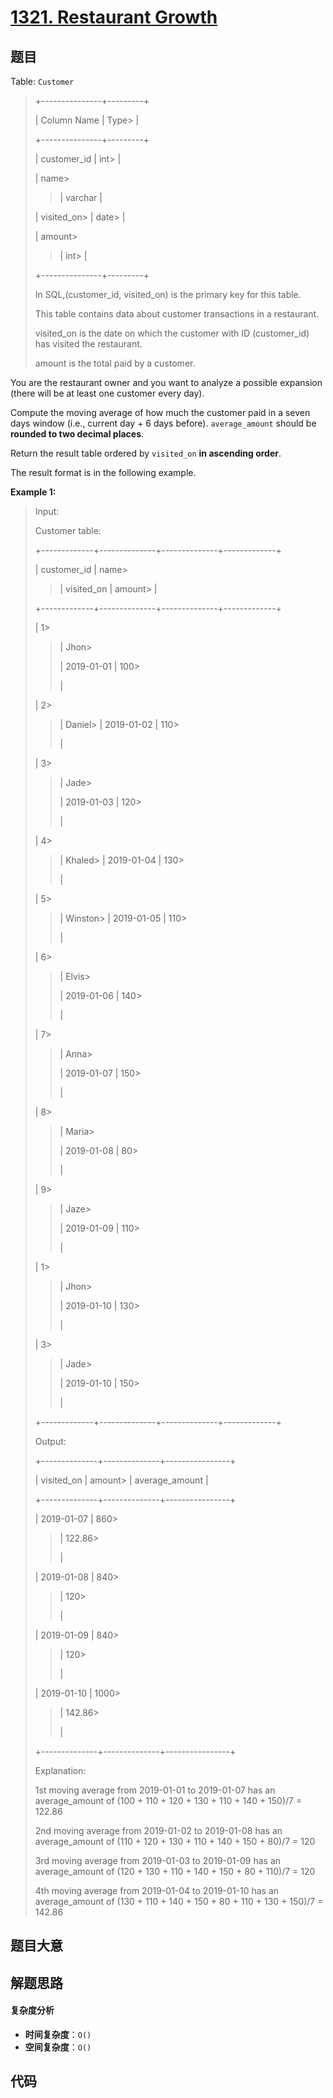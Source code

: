 # [1321. Restaurant Growth](https://leetcode.com/problems/restaurant-growth/)

## 题目

Table: `Customer`

> +---------------+---------+
>
> | Column Name | Type>
> |
>
> +---------------+---------+
>
> | customer_id | int>
> |
>
> | name>
>
> > | varchar |
>
> | visited_on>
> | date>
> |
>
> | amount>
>
> > | int>
> > |
>
> +---------------+---------+
>
> In SQL,(customer_id, visited_on) is the primary key for this table.
>
> This table contains data about customer transactions in a restaurant.
>
> visited_on is the date on which the customer with ID (customer_id) has visited the restaurant.
>
> amount is the total paid by a customer.

You are the restaurant owner and you want to analyze a possible expansion
(there will be at least one customer every day).

Compute the moving average of how much the customer paid in a seven days
window (i.e., current day + 6 days before). `average_amount` should be
**rounded to two decimal places**.

Return the result table ordered by `visited_on` **in ascending order**.

The result format is in the following example.

**Example 1:**

> Input:
>
> Customer table:
>
> +-------------+--------------+--------------+-------------+
>
> | customer_id | name>
>
> > | visited_on | amount>
> > |
>
> +-------------+--------------+--------------+-------------+
>
> | 1>
>
> > | Jhon>
> >
> > | 2019-01-01 | 100>
> >
> > |
>
> | 2>
>
> > | Daniel>
> > | 2019-01-02 | 110>
> >
> > |
>
> | 3>
>
> > | Jade>
> >
> > | 2019-01-03 | 120>
> >
> > |
>
> | 4>
>
> > | Khaled>
> > | 2019-01-04 | 130>
> >
> > |
>
> | 5>
>
> > | Winston>
> > | 2019-01-05 | 110>
> >
> > |
>
> | 6>
>
> > | Elvis>
> >
> > | 2019-01-06 | 140>
> >
> > |
>
> | 7>
>
> > | Anna>
> >
> > | 2019-01-07 | 150>
> >
> > |
>
> | 8>
>
> > | Maria>
> >
> > | 2019-01-08 | 80>
> >
> > |
>
> | 9>
>
> > | Jaze>
> >
> > | 2019-01-09 | 110>
> >
> > |
>
> | 1>
>
> > | Jhon>
> >
> > | 2019-01-10 | 130>
> >
> > |
>
> | 3>
>
> > | Jade>
> >
> > | 2019-01-10 | 150>
> >
> > |
>
> +-------------+--------------+--------------+-------------+
>
> Output:
>
> +--------------+--------------+----------------+
>
> | visited_on | amount>
> | average_amount |
>
> +--------------+--------------+----------------+
>
> | 2019-01-07 | 860>
>
> > | 122.86>
> >
> > |
>
> | 2019-01-08 | 840>
>
> > | 120>
> >
> > |
>
> | 2019-01-09 | 840>
>
> > | 120>
> >
> > |
>
> | 2019-01-10 | 1000>
>
> > | 142.86>
> >
> > |
>
> +--------------+--------------+----------------+
>
> Explanation:
>
> 1st moving average from 2019-01-01 to 2019-01-07 has an average_amount of (100 + 110 + 120 + 130 + 110 + 140 + 150)/7 = 122.86
>
> 2nd moving average from 2019-01-02 to 2019-01-08 has an average_amount of (110 + 120 + 130 + 110 + 140 + 150 + 80)/7 = 120
>
> 3rd moving average from 2019-01-03 to 2019-01-09 has an average_amount of (120 + 130 + 110 + 140 + 150 + 80 + 110)/7 = 120
>
> 4th moving average from 2019-01-04 to 2019-01-10 has an average_amount of (130 + 110 + 140 + 150 + 80 + 110 + 130 + 150)/7 = 142.86

## 题目大意

## 解题思路

#### 复杂度分析

- **时间复杂度**：`O()`
- **空间复杂度**：`O()`

## 代码

```javascript

```
